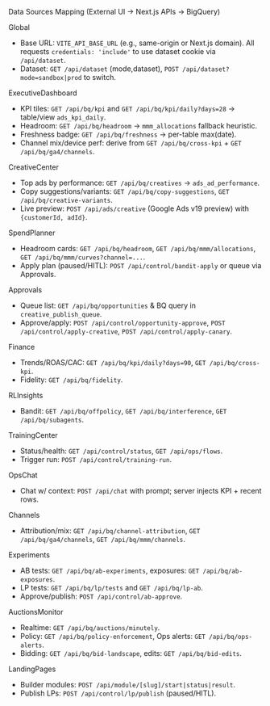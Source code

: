 Data Sources Mapping (External UI → Next.js APIs → BigQuery)

Global
- Base URL: `VITE_API_BASE_URL` (e.g., same-origin or Next.js domain). All requests `credentials: 'include'` to use dataset cookie via `/api/dataset`.
- Dataset: `GET /api/dataset` (mode,dataset), `POST /api/dataset?mode=sandbox|prod` to switch.

ExecutiveDashboard
- KPI tiles: `GET /api/bq/kpi` and `GET /api/bq/kpi/daily?days=28` → table/view `ads_kpi_daily`.
- Headroom: `GET /api/bq/headroom` → `mmm_allocations` fallback heuristic.
- Freshness badge: `GET /api/bq/freshness` → per-table max(date).
- Channel mix/device perf: derive from `GET /api/bq/cross-kpi` + `GET /api/bq/ga4/channels`.

CreativeCenter
- Top ads by performance: `GET /api/bq/creatives` → `ads_ad_performance`.
- Copy suggestions/variants: `GET /api/bq/copy-suggestions`, `GET /api/bq/creative-variants`.
- Live preview: `POST /api/ads/creative` (Google Ads v19 preview) with `{customerId, adId}`.

SpendPlanner
- Headroom cards: `GET /api/bq/headroom`, `GET /api/bq/mmm/allocations`, `GET /api/bq/mmm/curves?channel=...`.
- Apply plan (paused/HITL): `POST /api/control/bandit-apply` or queue via Approvals.

Approvals
- Queue list: `GET /api/bq/opportunities` & BQ query in `creative_publish_queue`.
- Approve/apply: `POST /api/control/opportunity-approve`, `POST /api/control/apply-creative`, `POST /api/control/apply-canary`.

Finance
- Trends/ROAS/CAC: `GET /api/bq/kpi/daily?days=90`, `GET /api/bq/cross-kpi`.
- Fidelity: `GET /api/bq/fidelity`.

RLInsights
- Bandit: `GET /api/bq/offpolicy`, `GET /api/bq/interference`, `GET /api/bq/subagents`.

TrainingCenter
- Status/health: `GET /api/control/status`, `GET /api/ops/flows`.
- Trigger run: `POST /api/control/training-run`.

OpsChat
- Chat w/ context: `POST /api/chat` with prompt; server injects KPI + recent rows.

Channels
- Attribution/mix: `GET /api/bq/channel-attribution`, `GET /api/bq/ga4/channels`, `GET /api/bq/mmm/channels`.

Experiments
- AB tests: `GET /api/bq/ab-experiments`, exposures: `GET /api/bq/ab-exposures`.
- LP tests: `GET /api/bq/lp/tests` and `GET /api/bq/lp-ab`.
- Approve/publish: `POST /api/control/ab-approve`.

AuctionsMonitor
- Realtime: `GET /api/bq/auctions/minutely`.
- Policy: `GET /api/bq/policy-enforcement`, Ops alerts: `GET /api/bq/ops-alerts`.
- Bidding: `GET /api/bq/bid-landscape`, edits: `GET /api/bq/bid-edits`.

LandingPages
- Builder modules: `POST /api/module/[slug]/start|status|result`.
- Publish LPs: `POST /api/control/lp/publish` (paused/HITL).

